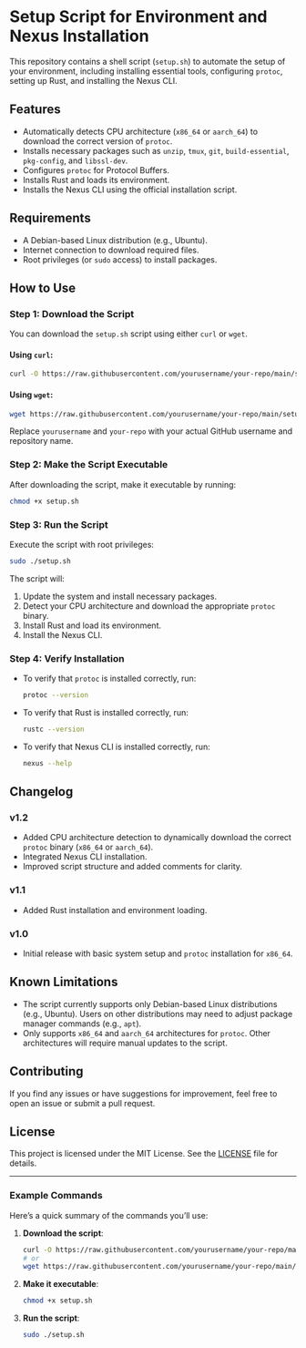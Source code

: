 # **Setup Script for Environment and Nexus Installation**

This repository contains a shell script (`setup.sh`) to automate the setup of your environment, including installing essential tools, configuring `protoc`, setting up Rust, and installing the Nexus CLI.

## **Features**
- Automatically detects CPU architecture (`x86_64` or `aarch_64`) to download the correct version of `protoc`.
- Installs necessary packages such as `unzip`, `tmux`, `git`, `build-essential`, `pkg-config`, and `libssl-dev`.
- Configures `protoc` for Protocol Buffers.
- Installs Rust and loads its environment.
- Installs the Nexus CLI using the official installation script.

## **Requirements**
- A Debian-based Linux distribution (e.g., Ubuntu).
- Internet connection to download required files.
- Root privileges (or `sudo` access) to install packages.

## **How to Use**

### **Step 1: Download the Script**
You can download the `setup.sh` script using either `curl` or `wget`.

#### Using `curl`:
```bash
curl -O https://raw.githubusercontent.com/yourusername/your-repo/main/setup.sh
```

#### Using `wget`:
```bash
wget https://raw.githubusercontent.com/yourusername/your-repo/main/setup.sh
```

Replace `yourusername` and `your-repo` with your actual GitHub username and repository name.

### **Step 2: Make the Script Executable**
After downloading the script, make it executable by running:
```bash
chmod +x setup.sh
```

### **Step 3: Run the Script**
Execute the script with root privileges:
```bash
sudo ./setup.sh
```

The script will:
1. Update the system and install necessary packages.
2. Detect your CPU architecture and download the appropriate `protoc` binary.
3. Install Rust and load its environment.
4. Install the Nexus CLI.

### **Step 4: Verify Installation**
- To verify that `protoc` is installed correctly, run:
  ```bash
  protoc --version
  ```
- To verify that Rust is installed correctly, run:
  ```bash
  rustc --version
  ```
- To verify that Nexus CLI is installed correctly, run:
  ```bash
  nexus --help
  ```

## **Changelog**

### **v1.2**
- Added CPU architecture detection to dynamically download the correct `protoc` binary (`x86_64` or `aarch_64`).
- Integrated Nexus CLI installation.
- Improved script structure and added comments for clarity.

### **v1.1**
- Added Rust installation and environment loading.

### **v1.0**
- Initial release with basic system setup and `protoc` installation for `x86_64`.

## **Known Limitations**
- The script currently supports only Debian-based Linux distributions (e.g., Ubuntu). Users on other distributions may need to adjust package manager commands (e.g., `apt`).
- Only supports `x86_64` and `aarch_64` architectures for `protoc`. Other architectures will require manual updates to the script.

## **Contributing**
If you find any issues or have suggestions for improvement, feel free to open an issue or submit a pull request.

## **License**
This project is licensed under the MIT License. See the [LICENSE](LICENSE) file for details.

---

### **Example Commands**
Here’s a quick summary of the commands you’ll use:

1. **Download the script**:
   ```bash
   curl -O https://raw.githubusercontent.com/yourusername/your-repo/main/setup.sh
   # or
   wget https://raw.githubusercontent.com/yourusername/your-repo/main/setup.sh
   ```

2. **Make it executable**:
   ```bash
   chmod +x setup.sh
   ```

3. **Run the script**:
   ```bash
   sudo ./setup.sh
   ```
